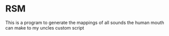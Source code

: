 # RSM
This is a program to generate the mappings of all sounds the human mouth can make to my uncles custom script
